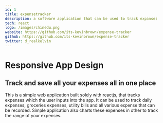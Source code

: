```yaml
---
id: 1
title: expensetracker
description: a software application that can be used to track expanses on user goods and services. and a dynamic chart that displays expences.
tech: react
logo: /images/chinedu.png
website: https://github.com/its-kevinbrown/expense-tracker
github: https://github.com/its-kevinbrown/expense-tracker
twitter: d_realkelvin
---
```


# Responsive App Design

## Track and save all your expenses all in one place

This is a simple web application built solely with reactjs, that tracks expenses which
the user inputs into the app. It can be used to track daily expenses, groceries expenses, utility bills and all various expense that can be recorded. Simple application also charts these expenses in other to track the range of your expenses.
